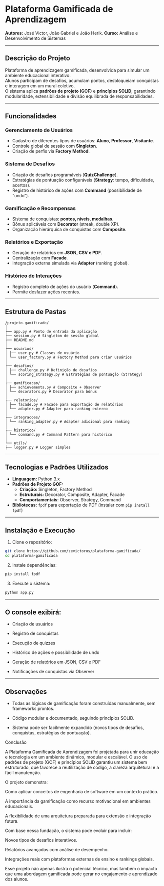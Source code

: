 # Plataforma Gamificada de Aprendizagem

**Autores:** José Victor, João Gabriel e João Herik. 
**Curso:** Análise e Desenvolvimento de Sistemas  

---

## Descrição do Projeto

Plataforma de aprendizagem gamificada, desenvolvida para simular um ambiente educacional interativo.  
Alunos participam de desafios, acumulam pontos, desbloqueiam conquistas e interagem em um mural coletivo.  
O sistema aplica **padrões de projeto (GOF)** e **princípios SOLID**, garantindo modularidade, extensibilidade e divisão equilibrada de responsabilidades.

---

## Funcionalidades

### Gerenciamento de Usuários
- Cadastro de diferentes tipos de usuários: **Aluno**, **Professor**, **Visitante**.  
- Controle global de sessão com **Singleton**.  
- Criação de perfis via **Factory Method**.

### Sistema de Desafios
- Criação de desafios programáveis (**QuizChallenge**).  
- Estratégias de pontuação configuráveis (**Strategy**: tempo, dificuldade, acertos).  
- Registro de histórico de ações com **Command** (possibilidade de “undo”).

### Gamificação e Recompensas
- Sistema de conquistas: **pontos, níveis, medalhas**.  
- Bônus aplicáveis com **Decorator** (streak, double XP).  
- Organização hierárquica de conquistas com **Composite**.

### Relatórios e Exportação
- Geração de relatórios em **JSON, CSV e PDF**.  
- Centralização com **Facade**.  
- Integração externa simulada via **Adapter** (ranking global).

### Histórico de Interações
- Registro completo de ações do usuário (**Command**).  
- Permite desfazer ações recentes.  

---

## Estrutura de Pastas

```
/projeto-gamificado/
│
├── app.py # Ponto de entrada da aplicação
├── session.py # Singleton de sessão global
├── README.md
│
├── usuarios/
│ ├── user.py # Classes de usuário
│ └── user_factory.py # Factory Method para criar usuários
│
├── desafios/
│ ├── challenge.py # Definição de desafios
│ └── scoring_strategy.py # Estratégias de pontuação (Strategy)
│
├── gamificacao/
│ ├── achievements.py # Composite + Observer
│ └── decorators.py # Decorator para bônus
│
├── relatorios/
│ ├── facade.py # Facade para exportação de relatórios
│ └── adapter.py # Adapter para ranking externo
│
├── integracoes/
│ └── ranking_adapter.py # Adapter adicional para ranking
│
├── historico/
│ └── command.py # Command Pattern para histórico
│
└── utils/
├── logger.py # Logger simples

```
---

## Tecnologias e Padrões Utilizados

- **Linguagem:** Python 3.x  
- **Padrões de Projeto GOF:**
  - **Criação:** Singleton, Factory Method  
  - **Estruturais:** Decorator, Composite, Adapter, Facade  
  - **Comportamentais:** Observer, Strategy, Command  
- **Bibliotecas:** `fpdf` para exportação de PDF (instalar com `pip install fpdf`)

---

## Instalação e Execução

1. Clone o repositório:

```bash
git clone https://github.com/zevictoros/plataforma-gamificada/
cd plataforma-gamificada
```

2. Instale dependências:

```bash
pip install fpdf
```

3. Execute o sistema:

```bash
python app.py
```

---

## O console exibirá:

- Criação de usuários

- Registro de conquistas

- Execução de quizzes

- Histórico de ações e possibilidade de undo

- Geração de relatórios em JSON, CSV e PDF

- Notificações de conquistas via Observer

---

## Observações

- Todas as lógicas de gamificação foram construídas manualmente, sem frameworks prontos.

- Código modular e documentado, seguindo princípios SOLID.

- Sistema pode ser facilmente expandido (novos tipos de desafios, conquistas, estratégias de pontuação).

Conclusão

A Plataforma Gamificada de Aprendizagem foi projetada para unir educação e tecnologia em um ambiente dinâmico, modular e escalável.
O uso de padrões de projeto (GOF) e princípios SOLID garantiu um sistema bem estruturado, que favorece a reutilização de código, a clareza arquitetural e a fácil manutenção.

O projeto demonstra:

Como aplicar conceitos de engenharia de software em um contexto prático.

A importância da gamificação como recurso motivacional em ambientes educacionais.

A flexibilidade de uma arquitetura preparada para extensão e integração futura.

Com base nessa fundação, o sistema pode evoluir para incluir:

Novos tipos de desafios interativos.

Relatórios avançados com análise de desempenho.

Integrações reais com plataformas externas de ensino e rankings globais.

Esse projeto não apenas ilustra o potencial técnico, mas também o impacto que uma abordagem gamificada pode gerar no engajamento e aprendizado dos alunos.

